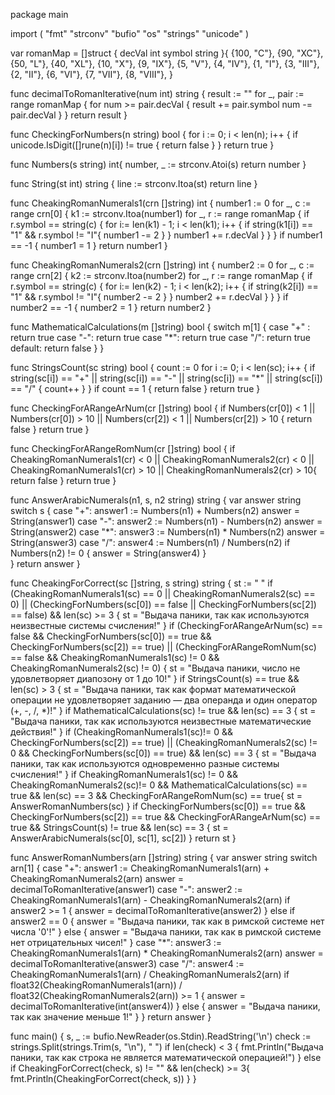 package main
 
import (
  "fmt"
  "strconv"
  "bufio"
  "os"
  "strings"
  "unicode"
)
 
var romanMap = []struct {
  decVal int
  symbol string
}{
  {100, "C"}, {90, "XC"}, {50, "L"}, {40, "XL"},
  {10, "X"}, {9, "IX"}, {5, "V"}, {4, "IV"}, {1, "I"}, 
  {3, "III"}, {2, "II"}, {6, "VI"}, {7, "VII"}, {8, "VIII"},
}
 
func decimalToRomanIterative(num int) string {
  result := ""
  for _, pair := range romanMap {
      for num >= pair.decVal {
          result += pair.symbol
            num -= pair.decVal
      }
  }
  return result
}
 
func CheckingForNumbers(n string) bool {
  for i := 0; i < len(n); i++ {
    if unicode.IsDigit([]rune(n)[i]) != true {
      return false
    }
  }
  return true
}
 
func Numbers(s string) int{
  number, _ := strconv.Atoi(s) 
  return number
}
 
func String(st int) string {
  line := strconv.Itoa(st) 
  return line
}
 
func CheakingRomanNumerals1(crn []string) int {
  number1 := 0
  for _, c := range crn[0] {
    k1 := strconv.Itoa(number1)
    for _, r := range romanMap { 
      if r.symbol == string(c) {
        for i:= len(k1) - 1; i < len(k1); i++ {
          if string(k1[i]) == "1" && r.symbol != "I"{
            number1 -= 2
          }
        }
        number1 += r.decVal
      }
    }
  }
  if number1 == -1 {
    number1 = 1
  }
  return number1
}
 
func CheakingRomanNumerals2(crn []string) int {
  number2 := 0
  for _, c := range crn[2] {
    k2 := strconv.Itoa(number2)
    for _, r := range romanMap { 
      if r.symbol == string(c) {
        for i:= len(k2) - 1; i < len(k2); i++ {
          if string(k2[i]) == "1" && r.symbol != "I"{
            number2 -= 2
          }
        }
        number2 += r.decVal
      }
    }
  }
  if number2 == -1 {
    number2 = 1
  }
  return number2
}
 
func MathematicalCalculations(m []string) bool {
  switch m[1] {
    case "+" : return true
    case "-": return true
    case "*": return true
    case "/": return true
    default: return false
  }
}
 
func StringsCount(sc string) bool {
  count := 0
  for i := 0; i < len(sc); i++ {
    if string(sc[i]) == "+" || string(sc[i]) == "-" || string(sc[i]) == "*" || string(sc[i]) == "/" {
      count++
    }
  }
  if count == 1 {
    return false
  }
  return true
}
 
func CheckingForARangeArNum(cr []string) bool {
  if  Numbers(cr[0]) < 1 || Numbers(cr[0]) > 10 || Numbers(cr[2]) < 1 || Numbers(cr[2]) > 10 {
    return false
  } 
  return true
}
 
func CheckingForARangeRomNum(cr []string) bool {
  if CheakingRomanNumerals1(cr) < 0 || CheakingRomanNumerals2(cr) < 0 || CheakingRomanNumerals1(cr) > 10 || CheakingRomanNumerals2(cr) > 10{
    return false
  }
  return true
}
 
func AnswerArabicNumerals(n1, s, n2 string) string {
  var answer string
  switch s {
    case "+": 
      answer1 :=  Numbers(n1) +  Numbers(n2)
      answer = String(answer1)
    case "-": 
        answer2 :=  Numbers(n1) -  Numbers(n2)
        answer = String(answer2)
    case "*":
      answer3 :=  Numbers(n1) *  Numbers(n2)
      answer = String(answer3)
    case "/": 
      answer4 := Numbers(n1) /  Numbers(n2)
      if Numbers(n2) != 0 {
        answer = String(answer4)
      }      
  }
  return answer
}
 
func CheakingForCorrect(sc []string, s string) string {
  st := " "
  if (CheakingRomanNumerals1(sc) == 0 ||  CheakingRomanNumerals2(sc) == 0) ||  (CheckingForNumbers(sc[0]) == false || CheckingForNumbers(sc[2]) == false) && len(sc) >= 3 {
    st = "Выдача паники, так как используются неизвестные системы счисления!"
  }
  if (CheckingForARangeArNum(sc) == false  && CheckingForNumbers(sc[0]) == true && CheckingForNumbers(sc[2]) == true) || (CheckingForARangeRomNum(sc) == false && CheakingRomanNumerals1(sc) != 0 && CheakingRomanNumerals2(sc) != 0) {
    st = "Выдача паники, число не удовлетворяет диапозону от 1 до 10!"
  }
  if  StringsCount(s) == true && len(sc) > 3 {
    st = "Выдача паники, так как формат математической операции не удовлетворяет заданию — два операнда и один оператор (+, -, /, *)!"
  } 
  if MathematicalCalculations(sc) != true && len(sc) == 3 {
    st = "Выдача паники, так как используются неизвестные математические действия!"
  }
  if (CheakingRomanNumerals1(sc)!= 0 && CheckingForNumbers(sc[2]) == true) || (CheakingRomanNumerals2(sc) != 0 && CheckingForNumbers(sc[0]) == true) && len(sc) == 3 {
      st = "Выдача паники, так как используются одновременно разные системы счисления!"
  } 
  if CheakingRomanNumerals1(sc) != 0 && CheakingRomanNumerals2(sc)!= 0 && MathematicalCalculations(sc) == true && len(sc) == 3 && CheckingForARangeRomNum(sc) == true{
    st = AnswerRomanNumbers(sc)
  }
  if CheckingForNumbers(sc[0]) == true && CheckingForNumbers(sc[2]) == true &&  CheckingForARangeArNum(sc) == true  && StringsCount(s) != true && len(sc) == 3 {
    st = AnswerArabicNumerals(sc[0], sc[1], sc[2])
  }
  return st
}
 
func AnswerRomanNumbers(arn []string) string {
  var answer string
  switch arn[1] {
    case "+": 
      answer1 := CheakingRomanNumerals1(arn) + CheakingRomanNumerals2(arn)
        answer = decimalToRomanIterative(answer1)
    case "-": 
      answer2 := CheakingRomanNumerals1(arn) - CheakingRomanNumerals2(arn)
      if answer2 >= 1 {
        answer = decimalToRomanIterative(answer2)
      } else if answer2 == 0 {
          answer = "Выдача паники, так как в римской системе нет числа  '0'!"
      } else {
        answer = "Выдача паники, так как в римской системе нет отрицательных чисел!"
      }
    case "*":
      answer3 := CheakingRomanNumerals1(arn) * CheakingRomanNumerals2(arn)
      answer = decimalToRomanIterative(answer3)
    case "/": 
      answer4 := CheakingRomanNumerals1(arn) / CheakingRomanNumerals2(arn)
      if float32(CheakingRomanNumerals1(arn)) / float32(CheakingRomanNumerals2(arn)) >= 1 {
       answer = decimalToRomanIterative(int(answer4))
      } else {
        answer = "Выдача паники, так как значение меньше 1!"
      }
  }
  return answer
}
 
func main() {
  s, _ := bufio.NewReader(os.Stdin).ReadString('\n')
  check := strings.Split(strings.Trim(s, "\n"), " ")
  if len(check) < 3 {
    fmt.Println("Выдача паники, так как строка не является математической операцией!")
  } else if CheakingForCorrect(check, s) != "" && len(check) >= 3{
    fmt.Println(CheakingForCorrect(check, s))
  }
}
